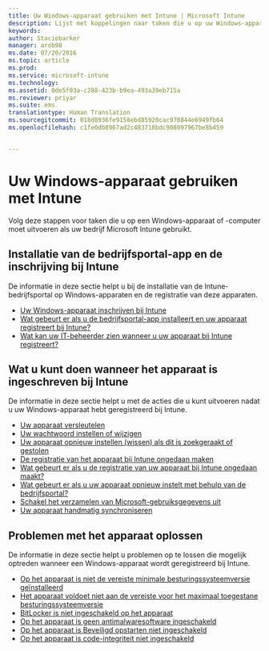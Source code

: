 ```yaml
---
title: Uw Windows-apparaat gebruiken met Intune | Microsoft Intune
description: Lijst met koppelingen naar taken die u op uw Windows-apparaat kunt uitvoeren wanneer het apparaat bij Intune is ingeschreven
keywords: 
author: Staciebarker
manager: arob98
ms.date: 07/20/2016
ms.topic: article
ms.prod: 
ms.service: microsoft-intune
ms.technology: 
ms.assetid: 0de5f03a-c288-423b-b9ea-493a39eb715a
ms.reviewer: priyar
ms.suite: ems
translationtype: Human Translation
ms.sourcegitcommit: 018d8936fe9158ebd85920cac978844e6949fb64
ms.openlocfilehash: c1fe0db8967ad2c483718bdc908097967be8b459


---
```


# Uw Windows-apparaat gebruiken met Intune

Volg deze stappen voor taken die u op een Windows-apparaat of -computer moet uitvoeren als uw bedrijf Microsoft Intune gebruikt.

## Installatie van de bedrijfsportal-app en de inschrijving bij Intune

De informatie in deze sectie helpt u bij de installatie van de Intune-bedrijfsportal op Windows-apparaten en de registratie van deze apparaten.

- [Uw Windows-apparaat inschrijven bij Intune](enroll-your-device-in-intune-windows.md)
- [Wat gebeurt er als u de bedrijfsportal-app installeert en uw apparaat registreert bij Intune?](what-happens-if-you-install-the-company-portal-app-and-enroll-your-device-in-intune-windows.md)
- [Wat kan uw IT-beheerder zien wanneer u uw apparaat bij Intune registreert?](what-can-your-it-administrator-see-when-you-enroll-your-device-in-intune-windows.md)

## Wat u kunt doen wanneer het apparaat is ingeschreven bij Intune

De informatie in deze sectie helpt u met de acties die u kunt uitvoeren nadat u uw Windows-apparaat hebt geregistreerd bij Intune.

- [Uw apparaat versleutelen](encrypt-your-device-windows.md)
- [Uw wachtwoord instellen of wijzigen](set-or-change-your-password-windows.md)
- [Uw apparaat opnieuw instellen (wissen) als dit is zoekgeraakt of gestolen](reset-erase-your-lost-or-stolen-device-windows.md)
- [De registratie van het apparaat bij Intune ongedaan maken](unenroll-your-device-from-intune-windows.md)
- [Wat gebeurt er als u de registratie van uw apparaat bij Intune ongedaan maakt?](what-happens-if-you-unenroll-your-device-from-intune-windows.md)
- [Wat gebeurt er als u uw apparaat opnieuw instelt met behulp van de bedrijfsportal?](what-happens-if-you-reset-your-device-using-the-company-portal-windows.md)
- [Schakel het verzamelen van Microsoft-gebruiksgegevens uit](turn-off-microsoft-usage-data-collection-windows.md)
- [Uw apparaat handmatig synchroniseren](sync-your-device-manually-windows.md)

## Problemen met het apparaat oplossen

De informatie in deze sectie helpt u problemen op te lossen die mogelijk optreden wanneer een Windows-apparaat wordt geregistreerd bij Intune.

- [Op het apparaat is niet de vereiste minimale besturingssysteemversie geïnstalleerd](device-doesnt-have-the-required-minimum-operating-system-version-windows.md)
- [Het apparaat voldoet niet aan de vereiste voor het maximaal toegestane besturingssysteemversie](device-doesnt-comply-with-maximum-operating-system-version-windows.md)
- [BitLocker is niet ingeschakeld op het apparaat](device-doesnt-have-bitlocker-enabled-windows.md)
- [Op het apparaat is geen antimalwaresoftware ingeschakeld](device-doesnt-have-antimalware-software-enabled-windows.md)
- [Op het apparaat is Beveiligd opstarten niet ingeschakeld](device-doesnt-have-secure-boot-enabled-windows.md)
- [Op het apparaat is code-integriteit niet ingeschakeld](device-doesnt-have-code-integrity-enabled-windows.md)





<!--HONumber=Jul16_HO3-->


